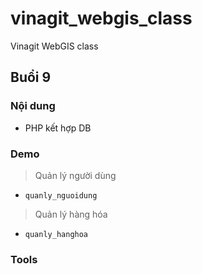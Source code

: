 # vinagit_webgis_class
Vinagit WebGIS class

## Buổi 9

### Nội dung

* PHP kết hợp DB

### Demo

> Quản lý người dùng

* `quanly_nguoidung`

> Quản lý hàng hóa

* `quanly_hanghoa`

### Tools

